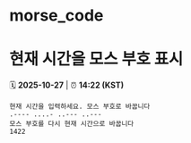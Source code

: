 # morse_code
# 현재 시간을 모스 부호 표시
<!-- MORSE_TIME_START -->
🗓️ **2025-10-27** | ⏰ **14:22 (KST)**

```
현재 시간을 입력하세요. 모스 부호로 바꿉니다
.---- ....- ..--- ..---
모스 부호를 다시 현재 시간으로 바꿉니다
1422
```
<!-- MORSE_TIME_END -->
